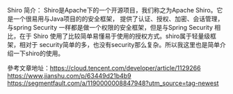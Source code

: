 Shiro 简介： Shiro是Apache下的一个开源项目，我们称之为Apache Shiro。它是一个很易用与Java项目的的安全框架，
            提供了认证、授权、加密、会话管理，与spring Security 一样都是做一个权限的安全框架，但是与Spring 
            Security 相比，在于 Shiro 使用了比较简单易懂易于使用的授权方式。shiro属于轻量级框架，相对于
            security简单的多，也没有security那么复杂。所以我这里也是简单介绍一下shiro的使用。
            
            
            
            
            
            
            
            
            
            
            
            
            
            
            
            
            
            
參考文章地址：https://cloud.tencent.com/developer/article/1129266
            https://www.jianshu.com/p/63449d21b4b9
            https://segmentfault.com/a/1190000008847948?utm_source=tag-newest